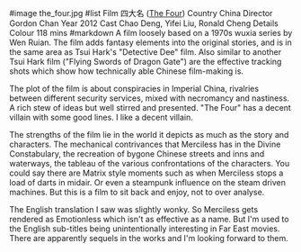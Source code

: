 #image	the_four.jpg
#list
Film	&#22235;&#22823;&#21517; ([The Four](https://www.imdb.com/title/tt2204340/))
Country	China
Director	Gordon Chan
Year	2012
Cast	 Chao Deng, Yifei Liu, Ronald Cheng
Details	Colour 118 mins
#markdown
A film loosely based on
a 1970s wuxia series by Wen Ruian.  The film adds fantasy elements into the
original stories, and is in the same area as Tsui Hark's "Detective Dee" film.
Also similar to another Tsui Hark film ("Flying Swords of Dragon Gate") are the
effective tracking shots which show how technically able Chinese film-making is.

The plot of the film is about conspiracies in Imperial China, rivalries between
different security services, mixed with necromancy and nastiness.  A rich stew
of ideas but well stirred and presented.  "The Four" has a decent villain with
some good lines.  I like a decent villain.

The strengths of the film lie in the world it depicts as much as the story and
characters.  The mechanical contrivances that Merciless has in the Divine
Constabulary, the recreation of bygone Chinese streets and inns and waterways,
the tableau of the various confrontations of the characters.  You could say
there are Matrix style moments such as when Merciless stops a load of darts in midair.
Or even a steampunk influence on the steam driven machines.  But this is
a film to sit back and enjoy, not to over analyse.

The English translation I saw was slightly wonky.  So Merciless gets rendered as
Emotionless which isn't as effective as a name.  But I'm used to the English
sub-titles being unintentionally interesting in Far East movies.  There are apparently
sequels in the works and I'm looking forward to them.
